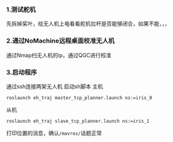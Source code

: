 ### 1.测试舵机
先拆掉桨叶，给无人机上电看看舵机拉杆是否能够闭合，如果不能，，，

### 2.通过NoMachine远程桌面校准无人机
通过Nmap扫无人机的ip，通过QGC进行校准

### 3.启动程序
通过ssh连接两架无人机
启动sh脚本
主机
```
roslaunch eh_traj master_tcp_planner.launch ns:=iris_0
```
从机
```
roslaunch eh_traj slave_tcp_planner.launch ns:=iris_1
```
打印位置的消息，确认`/mavros/`话题正常



